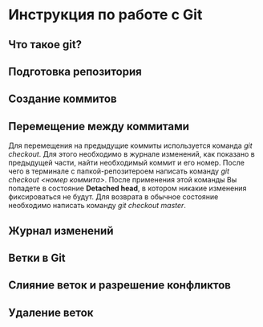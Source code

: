 # Инструкция по работе с Git

## Что такое git?

## Подготовка репозитория

## Создание коммитов

## Перемещение между коммитами
Для перемещения на предыдущие коммиты используется команда *git checkout*. Для этого необходимо в журнале изменений, как показано в предыдущей части, найти необходимый коммит и его номер. После чего в терминале с папкой-репозитероем написать команду *git checkout <номер коммита>*. После применения этой команды Вы попадете в состояние **Detached head**, в котором никакие изменения фиксироваться не будут. Для возврата в обычное состояние необходимо написать команду *git checkout master*.
## Журнал изменений

## Ветки в Git

## Слияние веток и разрешение конфликтов

## Удаление веток